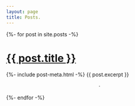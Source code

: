 ```yaml
---
layout: page
title: Posts.
---
```


<div class="postlist">
{%- for post in site.posts -%}
    <div class="item">
        <h1><a href="{{ post.url | relative_url }}">{{ post.title }}</a></h1>
        {%- include post-meta.html -%}
        {{ post.excerpt }}
        <p style="text-align: center"> · </p>
    </div>
{%- endfor -%}
</div>